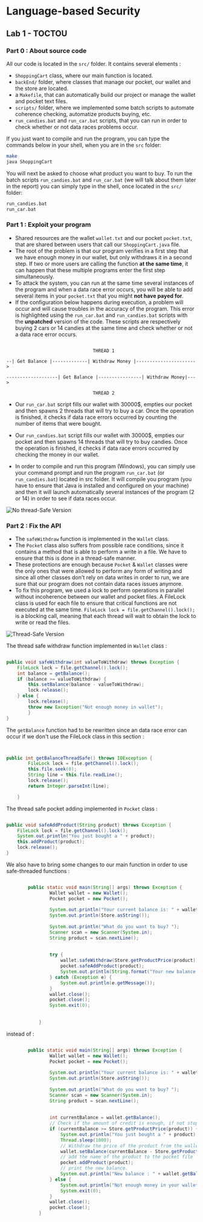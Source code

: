 # Language-based Security

## Lab 1 - TOCTOU

### Part 0 : About source code

All our code is located in the `src/` folder. It contains several elements :
- `ShoppingCart` class, where our main function is located.
- `backEnd/` folder, where classes that manage our pocket, our wallet and the store are located.
- a `Makefile`, that can automatically build our project or manage the wallet and pocket text files.
- `scripts/` folder, where we implemented some batch scripts to automate coherence checking, automatize products buying, etc.
- `run_candies.bat` and `run_car.bat` scripts, that you can run in order to check whether or not data races problems occur.
    
If you just want to compile and run the program, you can type the commands below in your shell, when you are in the `src` folder:

```bash
make
java ShoppingCart
```

You will next be asked to choose what product you want to buy.
To run the batch scripts `run_candies.bat` and `run_car.bat` (we will talk about them later in the report) you can simply type in the shell, once located in the `src/` folder:

```bash
run_candies.bat
run_car.bat 
```

### Part 1 : Exploit your program

- Shared resources are the wallet `wallet.txt` and our pocket `pocket.txt`, that are shared between users that call our `ShoppingCart.java` file.
- The root of the problem is that our program verifies in a first step that we have enough money in our wallet, but only withdraws it in a second step. If two or more users are calling the function **at the same time**, it can happen that these multiple programs enter the first step simultaneously.
- To attack the system, you can run at the same time several instances of the program and when a data race error occurs, you will be able to add several items in your `pocket.txt` that you might **not have payed for**.
- If the configuration below happens during execution, a problem will occur and will cause troubles in the accuracy of the program. This error is highlighted using the `run_car.bat` and `run_candies.bat` scripts with the **unpatched** version of the code. These scripts are respectively buying 2 cars or 14 candies at the same time and check whether or not a data race error occurs.

   
```

                                THREAD 1
                
--| Get Balance |-------------| Withdraw Money |---------------------->

-------------------| Get Balance |----------------| Withdraw Money|--->

                                THREAD 2

```

- Our `run_car.bat` script fills our wallet with 30000$, empties our pocket and then spawns 2 threads that will try to buy a car. Once the operation is finished, it checks if data race errors occurred by counting the number of items that were bought.
- Our `run_candies.bat` script fills our wallet with 30000$, empties our pocket and then spawns 14 threads that will try to buy candies. Once the operation is finished, it checks if data race errors occurred by checking the money in our wallet.

- In order to compile and run this program (Windows), you can simply use your command prompt and run the program `run_car.bat` (or `run_candies.bat`) located in src folder. It will compile you program (you have to ensure that Java is installed and configured on your machine) and then it will launch automatically several instances of the program (2 or 14) in order to see if data races occur.

![No thread-Safe Version](/assets/lab1/no-thread-safe.PNG)

### Part 2 : Fix the API

- The `safeWithdraw` function is implemented in the `Wallet` class.
- The `Pocket` class also suffers from possible race conditions, since it contains a method that is able to perform a write in a file. We have to ensure that this is done in a thread-safe manner.
- These protections are enough because `Pocket` & `Wallet` classes were the only ones that were allowed to perform any form of writing and since all other classes don't rely on data writes in order to run, we are sure that our program does not contain data races issues anymore.
- To fix this program, we used a lock to perform operations in parallel without incoherence between our wallet and pocket files. A FileLock class is used for each file to ensure that critical functions are not executed at the same time. `FileLock lock = file.getChannel().lock();` is a blocking call, meaning that each thread will wait to obtain the lock to write or read the files.


![Thread-Safe Version](/assets/lab1/thread-safe.PNG)

The thread safe withdraw function implemented in `Wallet` class :
   
```java

public void safeWithdraw(int valueToWithdraw) throws Exception {
    FileLock lock = file.getChannel().lock();
    int balance = getBalance();
    if (balance >= valueToWithdraw) {
        this.setBalance(balance - valueToWithdraw);
        lock.release();
    } else {
        lock.release();
        throw new Exception("Not enough money in wallet");
        }
}

```

The `getBalance` function had to be rewritten since an data race error can occur if we don't use the FileLock class in this section :

```java


public int getBalanceThreadSafe() throws IOException {
        FileLock lock = file.getChannel().lock();
        this.file.seek(0);
        String line = this.file.readLine();
        lock.release();
        return Integer.parseInt(line);

    }

```

The thread safe pocket adding implemented in `Pocket` class :

```java

public void safeAddProduct(String product) throws Exception {
    FileLock lock = file.getChannel().lock();
    System.out.println("You just bought a " + product);
    this.addProduct(product);
    lock.release();
}

```

We also have to bring some changes to our main function in order to use safe-threaded functions :

```java

        public static void main(String[] args) throws Exception {
                Wallet wallet = new Wallet();
                Pocket pocket = new Pocket();
        
                System.out.println("Your current balance is: " + wallet.getBalanceThreadSafe() + " credits.");
                System.out.println(Store.asString());
        
                System.out.println("What do you want to buy? ");
                Scanner scan = new Scanner(System.in);
                String product = scan.nextLine();
        
        
                try {
                    wallet.safeWithdraw(Store.getProductPrice(product));
                    pocket.safeAddProduct(product);
                    System.out.println(String.format("Your new balance is: %d", wallet.getBalanceThreadSafe()));
                } catch (Exception e) {
                    System.out.println(e.getMessage());
                }
                wallet.close();
                pocket.close();
                System.exit(0);
        
        
            }

```


instead of :


```java

        public static void main(String[] args) throws Exception {
                Wallet wallet = new Wallet();
                Pocket pocket = new Pocket();
        
                System.out.println("Your current balance is: " + wallet.getBalance() + " credits.");
                System.out.println(Store.asString());
        
                System.out.println("What do you want to buy? ");
                Scanner scan = new Scanner(System.in);
                String product = scan.nextLine();
        
        
                int currentBalance = wallet.getBalance();
                // Check if the amount of credit is enough, if not stop the execution
                if (currentBalance >= Store.getProductPrice(product)) {
                    System.out.println("You just bought a " + product);
                    Thread.sleep(1000);
                    // Withdraw the price of the product from the wallet
                    wallet.setBalance(currentBalance - Store.getProductPrice(product));
                    // add the name of the product to the pocket file
                    pocket.addProduct(product);
                    // print the new balance.
                    System.out.println("New balance : " + wallet.getBalance());
                } else {
                    System.out.println("Not enough money in your wallet.. closing program !");
                    System.exit(0);
                }
                wallet.close();
                pocket.close();
            }

```


